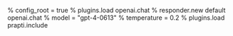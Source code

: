 % config_root = true
% plugins.load openai.chat
% responder.new default openai.chat
% model = "gpt-4-0613"
% temperature = 0.2
% plugins.load prapti.include

